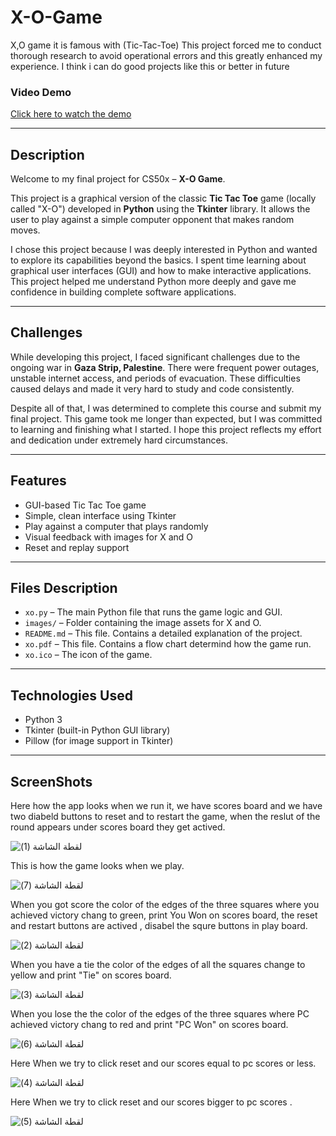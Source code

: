 # X-O-Game
X,O game it is famous with (Tic-Tac-Toe) 
This project forced me to conduct thorough research to avoid operational errors and this greatly enhanced my experience.
I think i can do good projects like this or better in future

### Video Demo  
[Click here to watch the demo](https://youtu.be/GSh9pLEDh88)  

---

## Description

Welcome to my final project for CS50x – **X-O Game**.

This project is a graphical version of the classic **Tic Tac Toe** game (locally called "X-O") developed in **Python** using the **Tkinter** library. It allows the user to play against a simple computer opponent that makes random moves.

I chose this project because I was deeply interested in Python and wanted to explore its capabilities beyond the basics. I spent time learning about graphical user interfaces (GUI) and how to make interactive applications. This project helped me understand Python more deeply and gave me confidence in building complete software applications.

---

## Challenges

While developing this project, I faced significant challenges due to the ongoing war in **Gaza Strip, Palestine**. There were frequent power outages, unstable internet access, and periods of evacuation. These difficulties caused delays and made it very hard to study and code consistently.

Despite all of that, I was determined to complete this course and submit my final project. This game took me longer than expected, but I was committed to learning and finishing what I started. I hope this project reflects my effort and dedication under extremely hard circumstances.

---

## Features

- GUI-based Tic Tac Toe game
- Simple, clean interface using Tkinter
- Play against a computer that plays randomly
- Visual feedback with images for X and O
- Reset and replay support

---

## Files Description

- `xo.py` – The main Python file that runs the game logic and GUI.
- `images/` – Folder containing the image assets for X and O.
- `README.md` – This file. Contains a detailed explanation of the project.
- `xo.pdf` – This file. Contains a flow chart determind how the game run.
- `xo.ico` – The icon of the game.


---

## Technologies Used

- Python 3
- Tkinter (built-in Python GUI library)
- Pillow (for image support in Tkinter)

---

## ScreenShots
Here how the app looks when we run it, we have scores board and we have two diabeld buttons to reset and to restart the game, when the reslut of the round appears under scores board they get actived. 

![‏‏لقطة الشاشة (1)](https://github.com/user-attachments/assets/84b3f0ac-f378-41bd-8568-8f3d3fb77d92)

This is how the game looks when we play. 

![‏‏لقطة الشاشة (7)](https://github.com/user-attachments/assets/1a8c3926-b59e-4143-ba4e-b5d0fda3c384)


When you got score the color of the edges of the three squares where you achieved victory chang to green, print You Won on scores board, the reset and restart buttons are actived , disabel the squre buttons in play board.

![‏‏لقطة الشاشة (2)](https://github.com/user-attachments/assets/db006807-d6a2-40f5-8078-9a4d20115730)

When you have a tie the color of the edges of all the squares change to yellow and print "Tie" on scores board.

![‏‏لقطة الشاشة (3)](https://github.com/user-attachments/assets/7f044f4a-e930-4b14-903d-aa6306c44abb)

When you lose the the color of the edges of the three squares where PC achieved victory chang to red and print "PC Won" on scores board.

![‏‏لقطة الشاشة (6)](https://github.com/user-attachments/assets/477774a6-344c-47f5-99fd-adf8b648eaff)

Here When we try to click reset and our scores equal to pc scores or less.

![‏‏لقطة الشاشة (4)](https://github.com/user-attachments/assets/d22982f5-2d2f-4d11-9c29-af27051c40ed)

Here When we try to click reset and our scores bigger to pc scores .

![‏‏لقطة الشاشة (5)](https://github.com/user-attachments/assets/f7b8368d-1040-4ba9-a58b-43ef24466c85)
